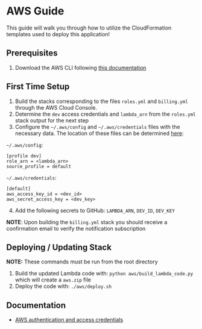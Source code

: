 # AWS Guide

This guide will walk you through how to utilize the CloudFormation templates used to deploy this application!

## Prerequisites
1. Download the AWS CLI following [this documentation](https://docs.aws.amazon.com/cli/latest/userguide/getting-started-install.html)

## First Time Setup
1. Build the stacks corresponding to the files `roles.yml` and `billing.yml` through the AWS Cloud Console.
2. Determine the `dev` access credentials and `lambda_arn` from the `roles.yml` stack output for the next step 
3. Configure the `~/.aws/config` and `~/.aws/credentials` files with the necessary data. The location of these files can be determined [here](https://docs.aws.amazon.com/cli/latest/userguide/cli-configure-files.html#cli-configure-files-where):

`~/.aws/config`:
```
[profile dev]
role_arn = <lambda_arn>
source_profile = default
```

`~/.aws/credentials`:
```
[default]
aws_access_key_id = <dev_id> 
aws_secret_access_key = <dev_key>
```
4. Add the following secrets to GitHub: `LAMBDA_ARN`, `DEV_ID`, `DEV_KEY`

**NOTE**: Upon building the `billing.yml` stack you should receive a confirmation email to verify the notification subscription

## Deploying / Updating Stack
**NOTE:** These commands must be run from the root directory
1. Build the updated Lambda code with: `python aws/build_lambda_code.py` which will create a `aws.zip` file
2. Deploy the code with: `./aws/deploy.sh`


## Documentation
- [AWS authentication and access credentials](https://docs.aws.amazon.com/cli/latest/userguide/cli-authentication-user.html)